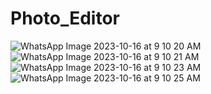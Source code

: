 # Photo_Editor
![WhatsApp Image 2023-10-16 at 9 10 20 AM](https://github.com/rafiq9090/Photo_Editor/assets/116184582/ec87af12-5f51-4c52-9a26-16c09f8fe518)
![WhatsApp Image 2023-10-16 at 9 10 21 AM](https://github.com/rafiq9090/Photo_Editor/assets/116184582/12e2199b-7582-461d-acfe-bac6f188e409)
![WhatsApp Image 2023-10-16 at 9 10 23 AM](https://github.com/rafiq9090/Photo_Editor/assets/116184582/fc6491d5-21de-4bb6-8022-8891d45cbd3e)
![WhatsApp Image 2023-10-16 at 9 10 25 AM](https://github.com/rafiq9090/Photo_Editor/assets/116184582/c1f3844a-5e49-4007-a0cb-a75c4076b8b9)
